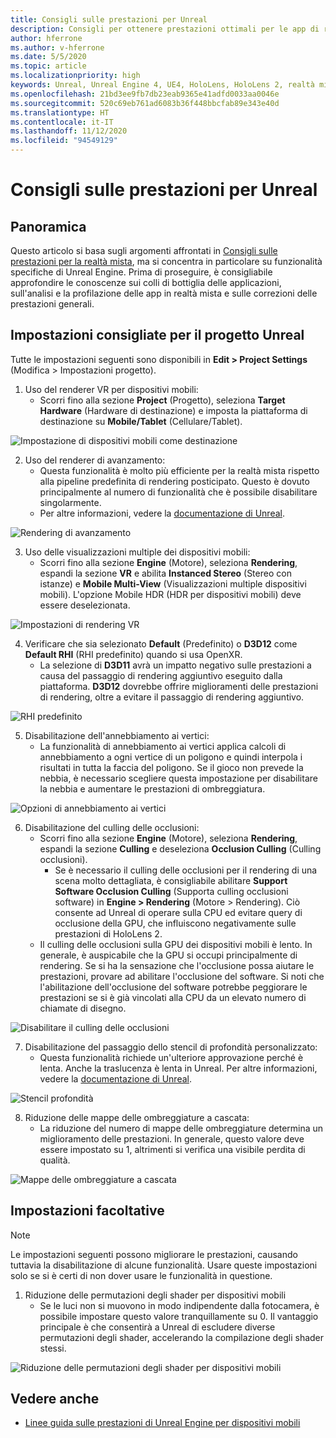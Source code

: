 ```yaml
---
title: Consigli sulle prestazioni per Unreal
description: Consigli per ottenere prestazioni ottimali per le app di realtà mista in Unreal
author: hferrone
ms.author: v-hferrone
ms.date: 5/5/2020
ms.topic: article
ms.localizationpriority: high
keywords: Unreal, Unreal Engine 4, UE4, HoloLens, HoloLens 2, realtà mista, prestazioni, ottimizzazione, impostazioni, documentazione
ms.openlocfilehash: 21bd3ee9fb7db23eab9365e41adfd0033aa0046e
ms.sourcegitcommit: 520c69eb761ad6083b36f448bbcfab89e343e40d
ms.translationtype: HT
ms.contentlocale: it-IT
ms.lasthandoff: 11/12/2020
ms.locfileid: "94549129"
---
```

# <a name="performance-recommendations-for-unreal"></a>Consigli sulle prestazioni per Unreal

## <a name="overview"></a>Panoramica

Questo articolo si basa sugli argomenti affrontati in [Consigli sulle prestazioni per la realtà mista](../platform-capabilities-and-apis/understanding-performance-for-mixed-reality.md), ma si concentra in particolare su funzionalità specifiche di Unreal Engine. Prima di proseguire, è consigliabile approfondire le conoscenze sui colli di bottiglia delle applicazioni, sull'analisi e la profilazione delle app in realtà mista e sulle correzioni delle prestazioni generali.

## <a name="recommended-unreal-project-settings"></a>Impostazioni consigliate per il progetto Unreal
Tutte le impostazioni seguenti sono disponibili in **Edit > Project Settings** (Modifica > Impostazioni progetto).

1. Uso del renderer VR per dispositivi mobili:
    * Scorri fino alla sezione **Project** (Progetto), seleziona **Target Hardware** (Hardware di destinazione) e imposta la piattaforma di destinazione su **Mobile/Tablet** (Cellulare/Tablet).

![Impostazione di dispositivi mobili come destinazione](images/unreal/performance-recommendations-img-01.png)

2. Uso del renderer di avanzamento: 
    * Questa funzionalità è molto più efficiente per la realtà mista rispetto alla pipeline predefinita di rendering posticipato. Questo è dovuto principalmente al numero di funzionalità che è possibile disabilitare singolarmente. 
    * Per altre informazioni, vedere la [documentazione di Unreal](https://docs.unrealengine.com/Platforms/VR/DevelopVR/VRPerformance/index.html).

![Rendering di avanzamento](images/unreal/performance-recommendations-img-04.png)

3. Uso delle visualizzazioni multiple dei dispositivi mobili:
    * Scorri fino alla sezione **Engine** (Motore), seleziona **Rendering**, espandi la sezione **VR** e abilita **Instanced Stereo** (Stereo con istanze) e **Mobile Multi-View** (Visualizzazioni multiple dispositivi mobili). L'opzione Mobile HDR (HDR per dispositivi mobili) deve essere deselezionata.

![Impostazioni di rendering VR](images/unreal/performance-recommendations-img-03.png)

4. Verificare che sia selezionato **Default** (Predefinito) o **D3D12** come **Default RHI** (RHI predefinito) quando si usa OpenXR.
    * La selezione di **D3D11** avrà un impatto negativo sulle prestazioni a causa del passaggio di rendering aggiuntivo eseguito dalla piattaforma. **D3D12** dovrebbe offrire miglioramenti delle prestazioni di rendering, oltre a evitare il passaggio di rendering aggiuntivo.

![RHI predefinito](images/unreal/performance-recommendations-img-09.png)

5. Disabilitazione dell'annebbiamento ai vertici: 
    * La funzionalità di annebbiamento ai vertici applica calcoli di annebbiamento a ogni vertice di un poligono e quindi interpola i risultati in tutta la faccia del poligono. Se il gioco non prevede la nebbia, è necessario scegliere questa impostazione per disabilitare la nebbia e aumentare le prestazioni di ombreggiatura.

![Opzioni di annebbiamento ai vertici](images/unreal/performance-recommendations-img-05.png)

6. Disabilitazione del culling delle occlusioni:
    * Scorri fino alla sezione **Engine** (Motore), seleziona **Rendering**, espandi la sezione **Culling** e deseleziona **Occlusion Culling** (Culling occlusioni).
        + Se è necessario il culling delle occlusioni per il rendering di una scena molto dettagliata, è consigliabile abilitare **Support Software Occlusion Culling** (Supporta culling occlusioni software) in **Engine > Rendering** (Motore > Rendering). Ciò consente ad Unreal di operare sulla CPU ed evitare query di occlusione della GPU, che influiscono negativamente sulle prestazioni di HoloLens 2.
    * Il culling delle occlusioni sulla GPU dei dispositivi mobili è lento. In generale, è auspicabile che la GPU si occupi principalmente di rendering. Se si ha la sensazione che l'occlusione possa aiutare le prestazioni, provare ad abilitare l'occlusione del software. Si noti che l'abilitazione dell'occlusione del software potrebbe peggiorare le prestazioni se si è già vincolati alla CPU da un elevato numero di chiamate di disegno.

![Disabilitare il culling delle occlusioni](images/unreal/performance-recommendations-img-02.png)

7. Disabilitazione del passaggio dello stencil di profondità personalizzato:
    * Questa funzionalità richiede un'ulteriore approvazione perché è lenta. Anche la traslucenza è lenta in Unreal. Per altre informazioni, vedere la [documentazione di Unreal](https://docs.unrealengine.com/Engine/Performance/Guidelines/index.html).

![Stencil profondità](images/unreal/performance-recommendations-img-06.png)

8. Riduzione delle mappe delle ombreggiature a cascata: 
    * La riduzione del numero di mappe delle ombreggiature determina un miglioramento delle prestazioni. In generale, questo valore deve essere impostato su 1, altrimenti si verifica una visibile perdita di qualità. 

![Mappe delle ombreggiature a cascata](images/unreal/performance-recommendations-img-07.png)

## <a name="optional-settings"></a>Impostazioni facoltative

> [!NOTE]
> Le impostazioni seguenti possono migliorare le prestazioni, causando tuttavia la disabilitazione di alcune funzionalità. Usare queste impostazioni solo se si è certi di non dover usare le funzionalità in questione.

1. Riduzione delle permutazioni degli shader per dispositivi mobili
    * Se le luci non si muovono in modo indipendente dalla fotocamera, è possibile impostare questo valore tranquillamente su 0. Il vantaggio principale è che consentirà a Unreal di escludere diverse permutazioni degli shader, accelerando la compilazione degli shader stessi.

![Riduzione delle permutazioni degli shader per dispositivi mobili](images/unreal/performance-recommendations-img-08.png)

## <a name="see-also"></a>Vedere anche
* [Linee guida sulle prestazioni di Unreal Engine per dispositivi mobili]( https://docs.unrealengine.com/Platforms/Mobile/Performance/index.html)